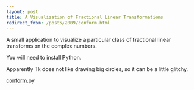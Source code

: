 ```yaml
---
layout: post
title: A Visualization of Fractional Linear Transformations
redirect_from: /posts/2009/conform.html
---
```


A small application to visualize a particular class of fractional
linear transforms on the complex numbers.

<!--more-->

You will need to install Python.

Apparently Tk does not like drawing big circles, so it can be a
little glitchy.

<a href="/posts/2009/conform.py">conform.py</a>
